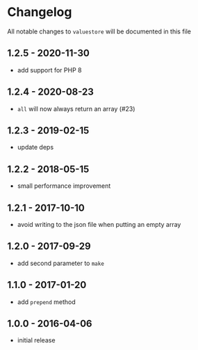 # Changelog

All notable changes to `valuestore` will be documented in this file

## 1.2.5 - 2020-11-30

- add support for PHP 8

## 1.2.4 - 2020-08-23

- `all` will now always return an array (#23)

## 1.2.3 - 2019-02-15

- update deps

## 1.2.2 - 2018-05-15

- small performance improvement

## 1.2.1 - 2017-10-10

- avoid writing to the json file when putting an empty array

## 1.2.0 - 2017-09-29

- add second parameter to `make`

## 1.1.0 - 2017-01-20

- add `prepend` method

## 1.0.0 - 2016-04-06

- initial release
